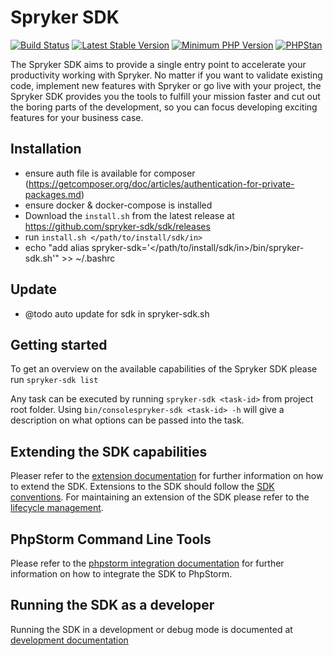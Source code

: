 # Spryker SDK

[![Build Status](https://github.com/spryker-sdk/sdk/workflows/CI/badge.svg?branch=master)](https://github.com/spryker-sdk/sdk/actions?query=workflow%3ACI+branch%3Amaster)
[![Latest Stable Version](https://poser.pugx.org/spryker-sdk/sdk/v/stable.svg)](https://packagist.org/packages/spryker-sdk/sdk)
[![Minimum PHP Version](https://img.shields.io/badge/php-%3E%3D%208.0-8892BF.svg)](https://php.net/)
[![PHPStan](https://img.shields.io/badge/PHPStan-level%208-brightgreen.svg?style=flat)](https://phpstan.org/)

The Spryker SDK aims to provide a single entry point to accelerate your productivity working with Spryker.
No matter if you want to validate existing code, implement new features with Spryker or go live with your project,
the Spryker SDK provides you the tools to fulfill your mission faster and cut out the boring parts of the development,
so you can focus developing exciting features for your business case.

## Installation

- ensure auth file is available for composer (https://getcomposer.org/doc/articles/authentication-for-private-packages.md)
- ensure docker & docker-compose is installed
- Download the `install.sh` from the latest release at https://github.com/spryker-sdk/sdk/releases
- run `install.sh </path/to/install/sdk/in>`
- echo "add alias spryker-sdk='</path/to/install/sdk/in>/bin/spryker-sdk.sh'" >> ~/.bashrc

## Update
- @todo auto update for sdk in spryker-sdk.sh

## Getting started

To get an overview on the available capabilities of the Spryker SDK please run
`spryker-sdk list`

Any task can be executed by running `spryker-sdk <task-id>` from project root folder.
Using `bin/consolespryker-sdk <task-id> -h` will give a description on what options can be passed into the task.

## Extending the SDK capabilities

Pleaser refer to the [extension documentation](./docs/extending_the_sdk.md) for further information on how
to extend the SDK.
Extensions to the SDK should follow the [SDK conventions](./docs/conventions.md).
For maintaining an extension of the SDK please refer to the [lifecycle management](./docs/lifecycle_management.md).

## PhpStorm Command Line Tools

Please refer to the [phpstorm integration documentation](./docs/phpstorm_cli_integration.md) for further information on how to integrate the SDK to PhpStorm.

## Running the SDK as a developer

Running the SDK in a development or debug mode is documented at [development documentation](./docs/development.md)
